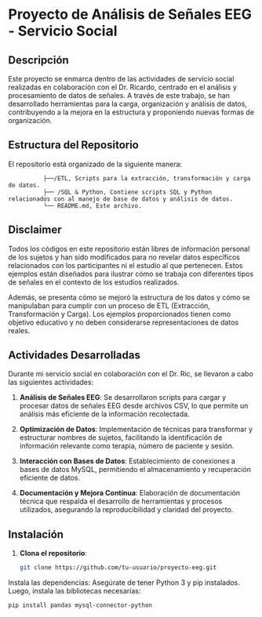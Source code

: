 # Proyecto de Análisis de Señales EEG - Servicio Social

## Descripción
Este proyecto se enmarca dentro de las actividades de servicio social realizadas en colaboración con el Dr. Ricardo, centrado en el análisis y procesamiento de datos de señales. A través de este trabajo, se han desarrollado herramientas para la carga, organización y análisis de datos, contribuyendo a la mejora en la estructura y proponiendo nuevas formas de organización.

## Estructura del Repositorio
El repositorio está organizado de la siguiente manera:

              ├──/ETL, Scripts para la extracción, transformación y carga de datos. 
              ├── /SQL & Python, Contiene scripts SQL y Python relacionados con al manejo de base de datos y análisis de datos. 
              └── README.md, Este archivo.


## Disclaimer
Todos los códigos en este repositorio están libres de información personal de los sujetos y han sido modificados para no revelar datos específicos relacionados con los participantes ni el estudio al que pertenecen. Estos ejemplos están diseñados para ilustrar cómo se trabaja con diferentes tipos de señales en el contexto de los estudios realizados.

Además, se presenta cómo se mejoró la estructura de los datos y cómo se manipulaban para cumplir con un proceso de ETL (Extracción, Transformación y Carga). Los ejemplos proporcionados tienen como objetivo educativo y no deben considerarse representaciones de datos reales.

## Actividades Desarrolladas
Durante mi servicio social en colaboración con el Dr. Ric, se llevaron a cabo las siguientes actividades:

1. **Análisis de Señales EEG**: Se desarrollaron scripts para cargar y procesar datos de señales EEG desde archivos CSV, lo que permite un análisis más eficiente de la información recolectada.

2. **Optimización de Datos**: Implementación de técnicas para transformar y estructurar nombres de sujetos, facilitando la identificación de información relevante como terapia, número de paciente y sesión.

3. **Interacción con Bases de Datos**: Establecimiento de conexiones a bases de datos MySQL, permitiendo el almacenamiento y recuperación eficiente de datos.

4. **Documentación y Mejora Continua**: Elaboración de documentación técnica que respalda el desarrollo de herramientas y procesos utilizados, asegurando la reproducibilidad y claridad del proyecto.

## Instalación

1. **Clona el repositorio**:
   ```bash
   git clone https://github.com/tu-usuario/proyecto-eeg.git


Instala las dependencias: Asegúrate de tener Python 3 y pip instalados. Luego, instala las bibliotecas necesarias:

`pip install pandas mysql-connector-python`







